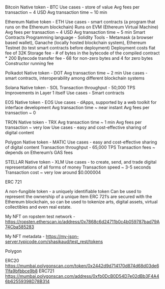 Bitcoin
Native token - BTC
Use cases -  store of value
Avg fees per transaction ~ 4 USD
Avg transaction time ~ 10 min

Ethereum
Native token - ETH
Use cases - smart contracts (a program that runs on the Ethereum blockchain)
Runs on EVM (Ethereum Virtual Machine)
Avg fees per transaction ~ 4 USD
Avg transaction time ~ 5 min
Smart Contracts
Programming language - Solidity 
Tools - Metamask (a browser based wallet), Ganache (locally hosted blockchain system), Ethereum Testnet (to test smart contracts before deployment) 
Deployment costs
flat fee of 32K 
Storage fee - # of bytes in the bytecode of the compiled contract * 200
Bytecode transfer fee - 68 for non-zero bytes and 4 for zero bytes
Constructor running fee

Polkadot
Native token - DOT
Avg transaction time ~ 2 min
Use cases - smart contracts, interoperability among different blockchain systems 

Solana
Native token - SOL
Transaction throughput - 50,000 TPS
Improvements in Layer 1 itself
Use cases - Smart contracts

EOS
Native token - EOS
Use cases - dApps, supported by a web toolkit for interface development
Avg transaction time ~ near instant
Avg fees per transaction ~ 0

TRON
Native token - TRX
Avg transaction time ~ 1 min
Avg fees per transaction ~ very low
Use cases -  easy and cost-effective sharing of digital content

Polygon
Native token - MATIC
Use cases -  easy and cost-effective sharing of digital content
Transaction throughput - 65,000 TPS
Transaction fees ~ depends on Ethereum’s GAS fees

STELLAR
Native token - XLM
Use cases - to create, send, and trade digital representations of all forms of money
Transaction speed ~ 3-5 seconds 
Transaction cost ~ very low around $0.000004




ERC 721

A non-fungible token - a uniquely identifiable token
Can be used to represent the ownership of a unique item
ERC 721’s are secured with the Ethereum blockchain, so can be used to tokenize arts, digital assets, virtual collectibles and even real estate.  

My NFT on ropstem test network - https://ropsten.etherscan.io/address/0x7868c6d24711b0c4b059787bad79A74Cba585283

My NFT metadata - https://my-json-server.typicode.com/shasikaud/test_rest/tokens



Polygon

ERC20 https://mumbai.polygonscan.com/token/0x2442d9d714170d874d68d03de611fa9bfbbce9b8
ERC721
https://mumbai.polygonscan.com/address/0xfb0DcB0D54D7e02dBb3F4A46b62559398D78B314







